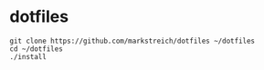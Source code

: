 # dotfiles

```
git clone https://github.com/markstreich/dotfiles ~/dotfiles
cd ~/dotfiles
./install
```
